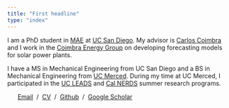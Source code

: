 ```yaml
---
title: "First headline"
type: "index"
---
```


I am a PhD student in [MAE](http://mae.ucsd.edu/) at [UC San Diego](http://ucsd.edu/). My advisor is [Carlos Coimbra](http://jacobsschool.ucsd.edu/faculty/faculty_bios/index.sfe?fmp_recid=324) and I work in the [Coimbra Energy Group](http://coimbra.ucsd.edu/) on developing forecasting models for solar power plants.

I have a MS in Mechanical Engineering from UC San Diego and a BS in Mechanical Engineering from [UC Merced](http://ucmerced.edu/). During my time at UC Merced, I participated in the [UC LEADS](http://ucleads.org/) and [Cal NERDS](http://ucberkeleynerds.com/) summer research programs.

&nbsp; &nbsp; &nbsp; [Email](mailto:dplarson@ucsd.edu) &nbsp;/&nbsp; [CV](David_Larson.pdf) &nbsp;/&nbsp; [Github](https://github.com/dplarson) &nbsp;/&nbsp; [Google Scholar](https://scholar.google.com/citations?user=meuTcaIAAAAJ)
